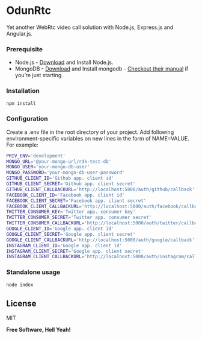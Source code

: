 # OdunRtc

Yet another WebRtc video call solution with Node.js, Express.js and Angular.js.

### Prerequisite

* Node.js - [Download](https://nodejs.org/en/download/) and Install Node.js.
* MongoDB - [Download](https://www.mongodb.org/downloads#production) and Install mongodb - [Checkout their manual](https://docs.mongodb.org/manual/) if you’re just starting.

### Installation

```sh
npm install
```

### Configuration

Create a .env file in the root directory of your project. Add following environment-specific variables on new lines in the form of NAME=VALUE. For example:

```sh
PRIV_ENV='development'
MONGO_URL='@your-mongo-url/rdk-test-db'
MONGO_USER='your-mongo-db-user'
MONGO_PASSWORD='your-mongo-db-user-password'
GITHUB_CLIENT_ID='Github app. client id'
GITHUB_CLIENT_SECRET='Github app. client secret'
GITHUB_CLIENT_CALLBACKURL='http://localhost:5000/auth/github/callback'
FACEBOOK_CLIENT_ID='Facebook app. client id'
FACEBOOK_CLIENT_SECRET='Facebook app. client secret'
FACEBOOK_CLIENT_CALLBACKURL='http://localhost:5000/auth/facebook/callback'
TWITTER_CONSUMER_KEY='Twitter app. consumer key'
TWITTER_CONSUMER_SECRET='Twitter app. consumer secret'
TWITTER_CONSUMER_CALLBACKURL='http://localhost:5000/auth/twitter/callback'
GOOGLE_CLIENT_ID='Google app. client id'
GOOGLE_CLIENT_SECRET='Google app. client secret'
GOOGLE_CLIENT_CALLBACKURL='http://localhost:5000/auth/google/callback'
INSTAGRAM_CLIENT_ID='Google app. client id'
INSTAGRAM_CLIENT_SECRET='Google app. client secret'
INSTAGRAM_CLIENT_CALLBACKURL='http://localhost:5000/auth/instagram/callback'
```

### Standalone usage
```sh
node index
```

License
----
MIT

**Free Software, Hell Yeah!**
